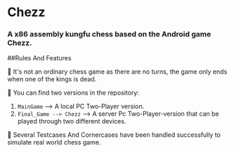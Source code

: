 # Chezz
### A x86 assembly kungfu chess based on the Android game Chezz.

##Rules And Features

🔵 It's not an ordinary chess game as there are no turns, the game only ends when one of the kings is dead.

🔵 You can find two versions in the repository:
 1. `MainGame` --> A local PC Two-Player version. 
 2. `Final_Game --> Chezz` --> A server Pc Two-Player-version that can be played through two different devices.
 
🔵 Several Testcases And Cornercases have been handled successfully to simulate real world chess game.

